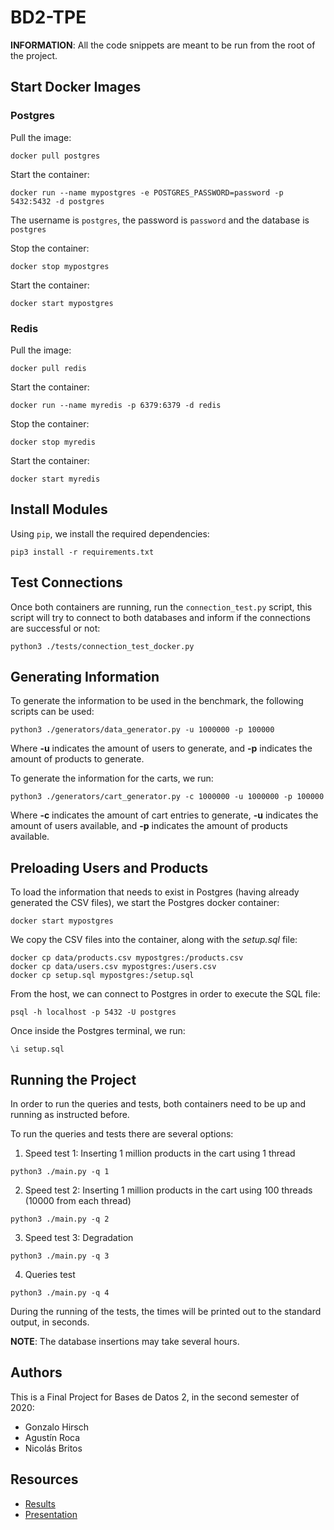 # BD2-TPE
**INFORMATION**: All the code snippets are meant to be run from the root of the project.

## Start Docker Images

### Postgres
Pull the image:
```
docker pull postgres
```

Start the container:
```
docker run --name mypostgres -e POSTGRES_PASSWORD=password -p 5432:5432 -d postgres
```

The username is `postgres`, the password is `password` and the database is `postgres`

Stop the container:
```
docker stop mypostgres
```

Start the container:
```
docker start mypostgres
```

### Redis
Pull the image:
```
docker pull redis
```

Start the container:
```
docker run --name myredis -p 6379:6379 -d redis
```

Stop the container:
```
docker stop myredis
```

Start the container:
```
docker start myredis
```

## Install Modules
Using `pip`, we install the required dependencies:
```
pip3 install -r requirements.txt
```

## Test Connections
Once both containers are running, run the `connection_test.py` script, this script will try to connect to both databases and inform if the connections are successful or not:
```
python3 ./tests/connection_test_docker.py
```

## Generating Information
To generate the information to be used in the benchmark, the following scripts can be used:
```
python3 ./generators/data_generator.py -u 1000000 -p 100000
```
Where **-u** indicates the amount of users to generate, and **-p** indicates the amount of products to generate.

To generate the information for the carts, we run:
```
python3 ./generators/cart_generator.py -c 1000000 -u 1000000 -p 100000
```
Where **-c** indicates the amount of cart entries to generate, **-u** indicates the amount of users available, and **-p** indicates the amount of products available.

## Preloading Users and Products
To load the information that needs to exist in Postgres (having already generated the CSV files), we start the Postgres docker container:
```
docker start mypostgres
```

We copy the CSV files into the container, along with the *setup.sql* file:
```
docker cp data/products.csv mypostgres:/products.csv
docker cp data/users.csv mypostgres:/users.csv
docker cp setup.sql mypostgres:/setup.sql
```

From the host, we can connect to Postgres in order to execute the SQL file:
```
psql -h localhost -p 5432 -U postgres
```

Once inside the Postgres terminal, we run:
```
\i setup.sql
```

## Running the Project
In order to run the queries and tests, both containers need to be up and running as instructed before.

To run the queries and tests there are several options:
 1. Speed test 1: Inserting 1 million products in the cart using 1 thread
```
python3 ./main.py -q 1
```
 2. Speed test 2: Inserting 1 million products in the cart using 100 threads (10000 from each thread)
```
python3 ./main.py -q 2
```
 3. Speed test 3: Degradation
```
python3 ./main.py -q 3
```
 4. Queries test
```
python3 ./main.py -q 4
```

During the running of the tests, the times will be printed out to the standard output, in seconds.

**NOTE**: The database insertions may take several hours.

## Authors
This is a Final Project for Bases de Datos 2, in the second semester of 2020:
 - Gonzalo Hirsch
 - Agustín Roca
 - Nicolás Britos
 
## Resources
 - [Results](https://docs.google.com/spreadsheets/d/1Yyr_KQhfXO7h96Mle9TbPJxaFhV-GWrd9TCkY8an-Nc/edit?usp=sharing)
 - [Presentation](https://docs.google.com/document/d/1REf2UbTHONCoQsxj5i1AesFYFbdq-3GdqU-RUi9tSj4/edit?usp=sharing)